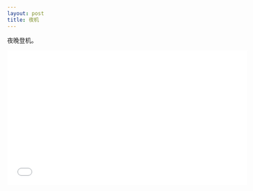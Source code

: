 ```yaml
---
layout: post
title: 夜机
---
```


夜晚登机。

<iframe width="560" height="315" src="//player.bilibili.com/player.html?aid=498255448&bvid=BV1ZK411W7C6&cid=199877041&page=1" scrolling="no" border="0" frameborder="no" framespacing="0" allowfullscreen="true"> </iframe>

